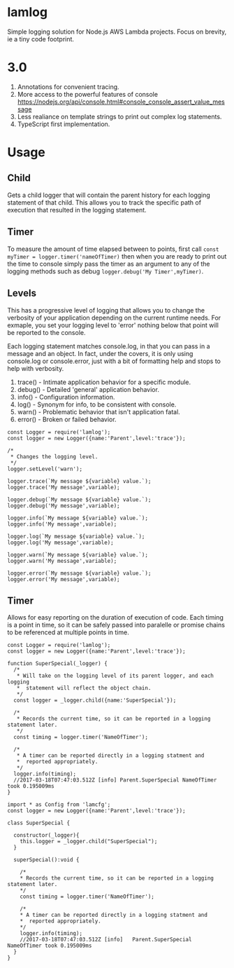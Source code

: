 # lamlog
Simple logging solution for Node.js AWS Lambda projects. Focus on brevity, ie a tiny code footprint.

# 3.0 
1. Annotations for convenient tracing.
1. More access to the powerful features of console https://nodejs.org/api/console.html#console_console_assert_value_message
1. Less realiance on template strings to print out complex log statements.
1. TypeScript first implementation.

# Usage

## Child
Gets a child logger that will contain the parent history for each logging statement of that child. This allows you to track the specific path of execution that resulted in the logging statement.

## Timer
To measure the amount of time elapsed between to points, first call ```const myTimer = logger.timer('nameOfTimer)``` then when you are ready to print out the time to console simply pass the timer as an argument to any of the logging methods such as debug ```logger.debug('My Timer',myTimer)```.

## Levels
This has a progressive level of logging that allows you to change the verbosity of your application depending on the current runtime needs. For exmaple, you set your logging level to 'error' nothing below that point will be reported to the console.

Each logging statement matches console.log, in that you can pass in a message and an object. In fact, under the covers, it is only using console.log or console.error, just with a bit of formatting help and stops to help with verbosity.

1. trace() - Intimate application behavior for a specific module.
2. debug() - Detailed 'general' application behavior.
3. info() - Configuration information.
4. log() - Synonym for info, to be consistent with console.
5. warn() - Problematic behavior that isn't application fatal.
6. error() - Broken or failed behavior.

```|JavaScript
const Logger = require('lamlog');
const logger = new Logger({name:'Parent',level:'trace'});

/*
 * Changes the logging level.
 */
logger.setLevel('warn');

logger.trace(`My message ${variable} value.`);
logger.trace('My message',variable);

logger.debug(`My message ${variable} value.`);
logger.debug('My message',variable);

logger.info(`My message ${variable} value.`);
logger.info('My message',variable);

logger.log(`My message ${variable} value.`);
logger.log('My message',variable);

logger.warn(`My message ${variable} value.`);
logger.warn('My message',variable);

logger.error(`My message ${variable} value.`);
logger.error('My message',variable);
```

## Timer
Allows for easy reporting on the duration of execution of code. Each timing is a point in time, so it can be safely passed into paralelle or promise chains to be referenced at multiple points in time. 

```|JavaScript
const Logger = require('lamlog');
const logger = new Logger({name:'Parent',level:'trace'});

function SuperSpecial(_logger) {
  /*
   * Will take on the logging level of its parent logger, and each logging
   *  statement will reflect the object chain.
   */
  const logger = _logger.child({name:'SuperSpecial'});
  
  /*
   * Records the current time, so it can be reported in a logging statement later.
   */
  const timing = logger.timer('NameOfTimer');
  
  /*
   * A timer can be reported directly in a logging statment and 
   *  reported appropriately.
   */
  logger.info(timing);
  //2017-03-18T07:47:03.512Z [info]	Parent.SuperSpecial	NameOfTimer took 0.195009ms
}
```

```|TypeScript
import * as Config from 'lamcfg';
const logger = new Logger({name:'Parent',level:'trace'});

class SuperSpecial {

  constructor(_logger){
    this.logger = _logger.child("SuperSpecial");
  }

  superSpecial():void {
      
    /*
    * Records the current time, so it can be reported in a logging statement later.
    */
    const timing = logger.timer('NameOfTimer');
    
    /*
    * A timer can be reported directly in a logging statment and 
    *  reported appropriately.
    */
    logger.info(timing);
    //2017-03-18T07:47:03.512Z [info]	Parent.SuperSpecial	NameOfTimer took 0.195009ms
  }
}
```